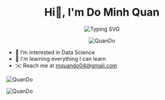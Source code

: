 <h1 align='center'>Hi👋, I'm Do Minh Quan </h1>

<p align="center">
  <img src="https://readme-typing-svg.herokuapp.com?font=Fira+Code&pause=1000&center=true&vCenter=true&width=435&lines=Full-stack+developer;Software+Engineer" alt="Typing SVG" />
</p>

<p align="center">
  <img src="https://komarev.com/ghpvc/?username=mquan048&label=Profile%20views&color=0e75b6&style=flat" alt="QuanDo" />
</p>

- 👀 I’m interested in Data Science
- 🧠 I'm learning everything I can learn
- ✉️ Reach me at mquando04@gmail.com

<p><img src="https://github-readme-stats.vercel.app/api/top-langs?username=mquan048&show_icons=true&locale=en&layout=compact&hide=jupyter%20notebook,m4" alt="QuanDo" /></p>

<img src="https://github-readme-stats.vercel.app/api?username=mquan048&show_icons=true&locale=en" alt="QuanDo" /></p>

<!---
mquan048/mquan048 is a ✨ special ✨ repository because its `README.md` (this file) appears on your GitHub profile.
You can click the Preview link to take a look at your changes.
--->

